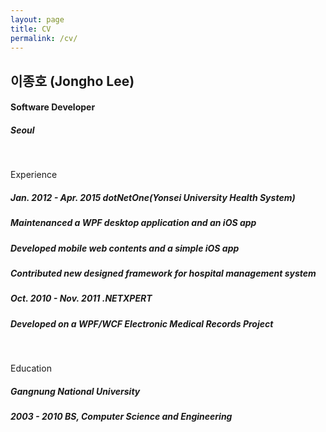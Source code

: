 ```yaml
---
layout: page
title: CV
permalink: /cv/
---
```


## **이종호 (Jongho Lee)**

#### **Software Developer**

##### **Seoul**

<br>

Experience

##### Jan. 2012 - Apr. 2015 **dotNetOne(Yonsei University Health System)**

##### Maintenanced a WPF desktop application and an iOS app

##### Developed mobile web contents and a simple iOS app

##### Contributed new designed framework for hospital management system

##### Oct. 2010 - Nov. 2011 **.NETXPERT**

##### Developed on a WPF/WCF Electronic Medical Records Project

<br>

Education

##### **Gangnung National University**

##### 2003 - 2010 BS, Computer Science and Engineering
